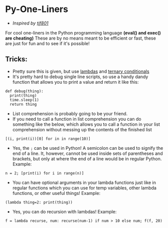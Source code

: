 # Py-One-Liners
* *Inspired by [tjf801](https://github.com/tjf801)*

For cool one-liners in the Python programming language **(eval() and exec() are cheating)** These are by no means meant to be efficient or fast, these are just for fun and to see if it's possible!

## Tricks:
* Pretty sure this is given, but use [lambdas](https://www.w3schools.com/python/python_lambda.asp) and [ternary conditionals](https://www.pythoncentral.io/one-line-if-statement-in-python-ternary-conditional-operator/)
* It's pretty hard to debug single line scripts, so use a handy dandy function that allows you to print a value and return it like this:
```
def debug(thing):
  print(thing)
  time.sleep(1)
  return thing
```
* List comprehension is probably going to be your friend.
* If you need to call a function in list comprehension you can do something like the below, which allows you to call a function in your list comprehension without messing up the contents of the finished list
```
[(i, print(i))[0] for in in range(10)]
```
* Yes, the `;` can be used in Python! A semicolon can be used to signify the end of a line. It, however, cannot be used inside sets of parentheses and brackets, but only at where the end of a line would be in regular Python. Example:
```
n = 2; [print(i) for i in range(n)]
```
* You can have optional arguments in your lambda functions just like in regular functions which you can use for temp variables, other lambda functions, or other useful things! Example:
```
(lambda thing=2: print(thing))
```
* Yes, you can do recursion with lambdas! Example:
```
f = lambda recurse, num: recurse(num-1) if num > 10 else num; f(f, 20)
```
